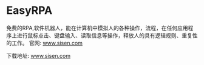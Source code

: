 # EasyRPA
免费的RPA,软件机器人，能在计算机中模拟人的各种操作，流程，在任何应用程序上进行鼠标点击、键盘输入、读取信息等操作，释放人的具有逻辑规则、重复性的工作。
官网:
www.sisen.com

下载地址:
www.sisen.com

